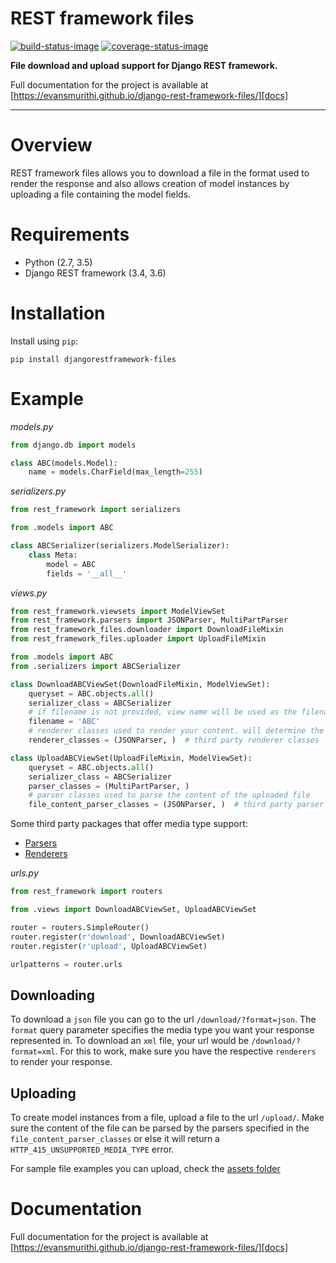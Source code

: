 # REST framework files

[![build-status-image]][travis]
[![coverage-status-image]][codecov]

**File download and upload support for Django REST framework.**

Full documentation for the project is available at [https://evansmurithi.github.io/django-rest-framework-files/][docs]

---

# Overview

REST framework files allows you to download a file in the format used to render the response and
also allows creation of model instances by uploading a file containing the model fields.

# Requirements

* Python (2.7, 3.5)
* Django REST framework (3.4, 3.6)

# Installation

Install using `pip`:

    pip install djangorestframework-files

# Example

*models.py*
```python
from django.db import models

class ABC(models.Model):
    name = models.CharField(max_length=255)
```

*serializers.py*
```python
from rest_framework import serializers

from .models import ABC

class ABCSerializer(serializers.ModelSerializer):
    class Meta:
        model = ABC
        fields = '__all__'
```

*views.py*
```python
from rest_framework.viewsets import ModelViewSet
from rest_framework.parsers import JSONParser, MultiPartParser
from rest_framework_files.downloader import DownloadFileMixin
from rest_framework_files.uploader import UploadFileMixin

from .models import ABC
from .serializers import ABCSerializer

class DownloadABCViewSet(DownloadFileMixin, ModelViewSet):
    queryset = ABC.objects.all()
    serializer_class = ABCSerializer
    # if filename is not provided, view name will be used as the filename
    filename = 'ABC'
    # renderer classes used to render your content. will determine the file type of the download
    renderer_classes = (JSONParser, )  # third party renderer classes

class UploadABCViewSet(UploadFileMixin, ModelViewSet):
    queryset = ABC.objects.all()
    serializer_class = ABCSerializer
    parser_classes = (MultiPartParser, )
    # parser classes used to parse the content of the uploaded file
    file_content_parser_classes = (JSONParser, )  # third party parser classes
```

Some third party packages that offer media type support:

* [Parsers][parsers]
* [Renderers][renderers]

*urls.py*
```python
from rest_framework import routers

from .views import DownloadABCViewSet, UploadABCViewSet

router = routers.SimpleRouter()
router.register(r'download', DownloadABCViewSet)
router.register(r'upload', UploadABCViewSet)

urlpatterns = router.urls
```

## Downloading

To download a `json` file you can go to the url `/download/?format=json`. The `format` query parameter
specifies the media type you want your response represented in. To download an `xml` file, your
url would be `/download/?format=xml`. For this to work, make sure you have the respective `renderers`
to render your response.

## Uploading

To create model instances from a file, upload a file to the url `/upload/`. Make sure the content
of the file can be parsed by the parsers specified in the `file_content_parser_classes` or else
it will return a `HTTP_415_UNSUPPORTED_MEDIA_TYPE` error.

For sample file examples you can upload, check the [assets folder][assets]

# Documentation

Full documentation for the project is available at [https://evansmurithi.github.io/django-rest-framework-files/][docs]

[build-status-image]: https://travis-ci.org/evansmurithi/django-rest-framework-files.svg?branch=master
[travis]: https://travis-ci.org/evansmurithi/django-rest-framework-files
[coverage-status-image]: https://codecov.io/gh/evansmurithi/django-rest-framework-files/branch/master/graph/badge.svg
[codecov]: https://codecov.io/gh/evansmurithi/django-rest-framework-files

[docs]: https://evansmurithi.github.io/django-rest-framework-files/
[parsers]: http://www.django-rest-framework.org/api-guide/parsers/#third-party-packages
[renderers]: http://www.django-rest-framework.org/api-guide/renderers/#third-party-packages
[assets]: https://github.com/evansmurithi/django-rest-framework-files/tree/master/tests/assets
